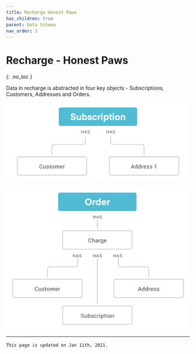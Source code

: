 ```yaml
---
title: Recharge Honest Paws
has_children: true
parent: Data Schema
nav_order: 2
---
```

# Recharge - Honest Paws
{: .no_toc }

Data in recharge is abstracted in four key objects - Subscriptions, Customers, Addresses and Orders.

![](https://github.com/OnePetDev/one-pet-data/blob/main/assets/images/recharge-subscriptions.png)

![](https://github.com/OnePetDev/one-pet-data/blob/main/assets/images/recharge-order.png)

---
```
This page is updated on Jan 11th, 2021.
```
